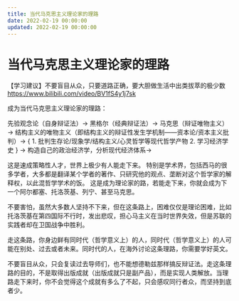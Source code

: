 ```yaml
---
title: 当代马克思主义理论家的理路
date: 2022-02-19 00:00:00
updated: 2022-02-19 00:00:00
---
```


# 当代马克思主义理论家的理路

【学习建议】不要盲目从众，只要道路正确，要大胆做生活中出类拔萃的极少数
https://www.bilibili.com/video/BV1fS4y1j7sk

成为当代马克思主义理论家的理路：

先验观念论（自身辩证法）→
黑格尔（经典辩证法）→
马克思（辩证唯物主义）→
结构主义的唯物主义（即结构主义的辩证性发生学机制——资本论/资本主义批判）→
{
	1. 批判生存论/现象学/结构主义/心灵哲学等现代哲学产物
	2. 学习经济学史
} →
构造自己的政治经济学，分析现代经济体系→

这是速成策略性人才，世界上极少有人能走下来。
特别是学术界，包括西马的很多学者，大多都是翻译某个学者的著作、只研究他的观点、垄断对这个哲学家的解释权，以此混哲学学术的饭。
这是成为理论家的路，若能走下来，你就会成为下一个阿尔都塞、托洛茨基、列宁、甚至马克思。

不要害怕，虽然大多数人坚持不下来，但在这条路上，困难仅仅是理论困难，比如托洛茨基在第四国际不行时，发出悲叹，担心马主义在当时世界失效，但是苏联的实践者却在卫国战争中胜利。

走这条路，你身边鲜有同时代（哲学意义上）的人，同时代（哲学意义上）的人可能在别处、过去或者未来。同时代的人，在海外讨论这条理路，你需要学好英文。

不要盲目从众，只会复读过去导师们，也不能想德勒兹那样搞反辩证法。走这条理路的目的，不是取得出版成就（出版成就只是副产品），而是实现人类解放。当理路走下来时，你不会觉得这个成就有多么了不起，只会感叹同行者众，而坚持到底者少。
